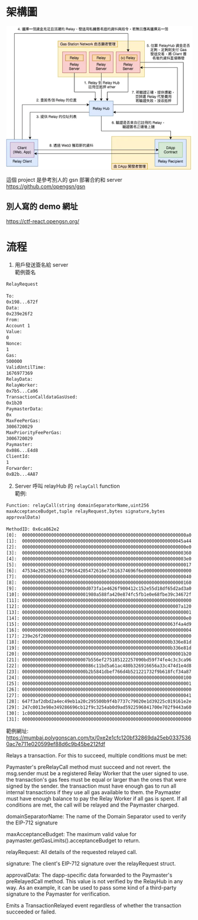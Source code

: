 # 架構圖
![](picture/20230219194821.png)  

這個 project 是參考別人的 gsn 部署合約和 server
https://github.com/opengsn/gsn  

## 別人寫的 demo 網址  
https://ctf-react.opengsn.org/  

# 流程
1. 用戶發送簽名給 server  
範例簽名  
```
RelayRequest

To:
0x198...672f
Data:
0x239e26f2
From:
Account 1
Value:
0
Nonce:
1
Gas:
500000
ValidUntilTime:
1676977369
RelayData:
RelayWorker:
0x7b5...Ca96
TransactionCalldataGasUsed:
0x1b20
PaymasterData:
0x
MaxFeePerGas:
3006720029
MaxPriorityFeePerGas:
3006720029
Paymaster:
0x086...E4d8
ClientId:
1
Forwarder:
0xB2b...4A87
```

2. Server 呼叫 relayHub 的 `relayCall` function  
範例:  
```
Function: relayCall(string domainSeparatorName,uint256 maxAcceptanceBudget,tuple relayRequest,bytes signature,bytes approvalData)

MethodID: 0x6ca862e2
[0]:  00000000000000000000000000000000000000000000000000000000000000a0
[1]:  0000000000000000000000000000000000000000000000000000000000045a44
[2]:  00000000000000000000000000000000000000000000000000000000000000e0
[3]:  0000000000000000000000000000000000000000000000000000000000000360
[4]:  00000000000000000000000000000000000000000000000000000000000003e0
[5]:  0000000000000000000000000000000000000000000000000000000000000017
[6]:  47534e2052656c61796564205472616e73616374696f6e000000000000000000
[7]:  0000000000000000000000000000000000000000000000000000000000000040
[8]:  0000000000000000000000000000000000000000000000000000000000000160
[9]:  000000000000000000000000d073fa1e4626f900412c152e55d18df65d2ad3a0
[10]: 0000000000000000000000001980a588fa420e874fc5fb1e0e68fbe39c34672f
[11]: 0000000000000000000000000000000000000000000000000000000000000000
[12]: 000000000000000000000000000000000000000000000000000000000007a120
[13]: 0000000000000000000000000000000000000000000000000000000000000001
[14]: 00000000000000000000000000000000000000000000000000000000000000e0
[15]: 0000000000000000000000000000000000000000000000000000000063f4a4d9
[16]: 0000000000000000000000000000000000000000000000000000000000000004
[17]: 239e26f200000000000000000000000000000000000000000000000000000000
[18]: 00000000000000000000000000000000000000000000000000000000b336e81d
[19]: 00000000000000000000000000000000000000000000000000000000b336e81d
[20]: 0000000000000000000000000000000000000000000000000000000000001b20
[21]: 0000000000000000000000007b556ef275185122257090bd59f74fe4c3c3ca96
[22]: 000000000000000000000000086c11bd5a61ac480b326916656a33c474d1e4d8
[23]: 000000000000000000000000b2b5841dbef766d4b521221732f9b618fcf34a87
[24]: 0000000000000000000000000000000000000000000000000000000000000100
[25]: 0000000000000000000000000000000000000000000000000000000000000001
[26]: 0000000000000000000000000000000000000000000000000000000000000000
[27]: 0000000000000000000000000000000000000000000000000000000000000041
[28]: 647f3af2dbd2a4ec49eb1a20c295500b9f4b7737c79020e1d39225c019161e2e
[29]: 247c0013e98e349286696cb12f9c3254ab0d9ad5922596841700e702f9443a60
[30]: 1c00000000000000000000000000000000000000000000000000000000000000
[31]: 0000000000000000000000000000000000000000000000000000000000000000
```

範例網址:  
https://mumbai.polygonscan.com/tx/0xe2e1cfc120bf32869da25eb03375360ac7e711e020599ef88d6c9b45be212fdf



Relays a transaction. For this to succeed, multiple conditions must be met:

Paymaster's preRelayCall method must succeed and not revert.
the msg.sender must be a registered Relay Worker that the user signed to use.
the transaction's gas fees must be equal or larger than the ones that were signed by the sender.
the transaction must have enough gas to run all internal transactions if they use all gas available to them.
the Paymaster must have enough balance to pay the Relay Worker if all gas is spent.
If all conditions are met, the call will be relayed and the Paymaster charged.

domainSeparatorName: The name of the Domain Separator used to verify the EIP-712 signature

maxAcceptanceBudget: The maximum valid value for paymaster.getGasLimits().acceptanceBudget to return.

relayRequest: All details of the requested relayed call.

signature: The client's EIP-712 signature over the relayRequest struct.

approvalData: The dapp-specific data forwarded to the Paymaster's preRelayedCall method. This value is not verified by the RelayHub in any way. As an example, it can be used to pass some kind of a third-party signature to the Paymaster for verification.

Emits a TransactionRelayed event regardless of whether the transaction succeeded or failed.

